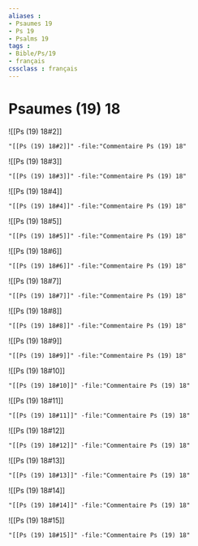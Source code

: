 ```yaml
---
aliases : 
- Psaumes 19
- Ps 19
- Psalms 19
tags : 
- Bible/Ps/19
- français
cssclass : français
---
```


# Psaumes (19) 18

![[Ps (19) 18#2]]

```query
"[[Ps (19) 18#2]]" -file:"Commentaire Ps (19) 18"
```

![[Ps (19) 18#3]]

```query
"[[Ps (19) 18#3]]" -file:"Commentaire Ps (19) 18"
```

![[Ps (19) 18#4]]

```query
"[[Ps (19) 18#4]]" -file:"Commentaire Ps (19) 18"
```

![[Ps (19) 18#5]]

```query
"[[Ps (19) 18#5]]" -file:"Commentaire Ps (19) 18"
```

![[Ps (19) 18#6]]

```query
"[[Ps (19) 18#6]]" -file:"Commentaire Ps (19) 18"
```

![[Ps (19) 18#7]]

```query
"[[Ps (19) 18#7]]" -file:"Commentaire Ps (19) 18"
```

![[Ps (19) 18#8]]

```query
"[[Ps (19) 18#8]]" -file:"Commentaire Ps (19) 18"
```

![[Ps (19) 18#9]]

```query
"[[Ps (19) 18#9]]" -file:"Commentaire Ps (19) 18"
```

![[Ps (19) 18#10]]

```query
"[[Ps (19) 18#10]]" -file:"Commentaire Ps (19) 18"
```

![[Ps (19) 18#11]]

```query
"[[Ps (19) 18#11]]" -file:"Commentaire Ps (19) 18"
```

![[Ps (19) 18#12]]

```query
"[[Ps (19) 18#12]]" -file:"Commentaire Ps (19) 18"
```

![[Ps (19) 18#13]]

```query
"[[Ps (19) 18#13]]" -file:"Commentaire Ps (19) 18"
```

![[Ps (19) 18#14]]

```query
"[[Ps (19) 18#14]]" -file:"Commentaire Ps (19) 18"
```

![[Ps (19) 18#15]]

```query
"[[Ps (19) 18#15]]" -file:"Commentaire Ps (19) 18"
```

